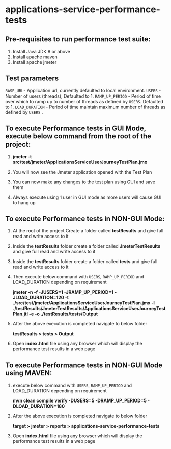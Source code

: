 # applications-service-performance-tests

## Pre-requisites to run performance test suite:

1. Install Java JDK 8 or above
2. Install apache maven
3. Install apache jmeter


## Test parameters

`BASE_URL`- Application url, currently defaulted to local environment.
`USERS` - Number of users (threads), Defaulted to 1.
`RAMP_UP_PERIOD` - Period of time over which to ramp up to number of threads as defined by `USERS`. Defaulted to 1.
`LOAD_DURATION` - Period of time maintain maximum number of threads as defined by `USERS` .

## To execute Performance tests in GUI Mode, execute below command from the root of the project:

1. **jmeter -t src/test/jmeter/ApplicationsServiceUserJourneyTestPlan.jmx**

2. You will now see the Jmeter application opened with the Test Plan

3. You can now make any changes to the test plan using GUI and save them

4. Always execute using 1 user in GUI mode as more users will cause GUI to hang up


## To execute Performance tests in NON-GUI Mode:

1. At the root of the project Create a folder called **testResults** and give full read and write access to it

2. Inside the **testResults** folder create a folder called **JmeterTestResults** and give full read and write access to it

3. Inside the **testResults** folder create a folder called **tests** and give full read and write access to it

4. Then execute below command with `USERS`, `RAMP_UP_PERIOD` and LOAD_DURATION depending on requirement

   **jmeter -n -f -JUSERS=1 -JRAMP_UP_PERIOD=1 -JLOAD_DURATION=120 -t ./src/test/jmeter/ApplicationsServiceUserJourneyTestPlan.jmx -l ./testResults/JmeterTestResults/ApplicationsServiceUserJourneyTestPlan.jtl -e -o ./testResults/tests/Output**

5. After the above execution is completed navigate to below folder

   **testResults > tests > Output**

6. Open **index.html** file using any browser which will display the performance test results in a web page


## To execute Performance tests in NON-GUI Mode using MAVEN:

1. execute below command with `USERS`, `RAMP_UP_PERIOD` and LOAD_DURATION depending on requirement

   **mvn clean compile verify -DUSERS=5 -DRAMP_UP_PERIOD=5 -DLOAD_DURATION=180**

2. After the above execution is completed navigate to below folder

   **target > jmeter > reports > applications-service-performance-tests**

3. Open **index.html** file using any browser which will display the performance test results in a web page